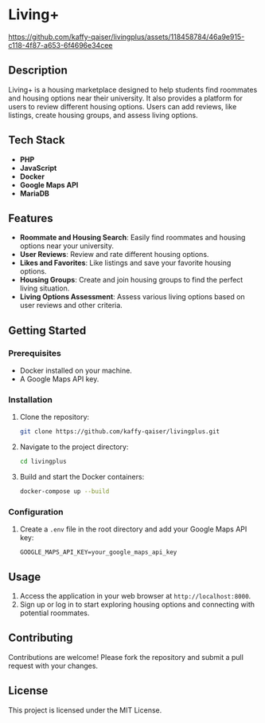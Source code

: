 # Living+



https://github.com/kaffy-qaiser/livingplus/assets/118458784/46a9e915-c118-4f87-a653-6f4696e34cee






## Description

Living+ is a housing marketplace designed to help students find roommates and housing options near their university. It also provides a platform for users to review different housing options. Users can add reviews, like listings, create housing groups, and assess living options.

## Tech Stack

- **PHP**
- **JavaScript**
- **Docker**
- **Google Maps API**
- **MariaDB**

## Features

- **Roommate and Housing Search**: Easily find roommates and housing options near your university.
- **User Reviews**: Review and rate different housing options.
- **Likes and Favorites**: Like listings and save your favorite housing options.
- **Housing Groups**: Create and join housing groups to find the perfect living situation.
- **Living Options Assessment**: Assess various living options based on user reviews and other criteria.

## Getting Started

### Prerequisites

- Docker installed on your machine.
- A Google Maps API key.

### Installation

1. Clone the repository:
   ```bash
   git clone https://github.com/kaffy-qaiser/livingplus.git
   ```
2. Navigate to the project directory:
   ```bash
   cd livingplus
   ```
3. Build and start the Docker containers:
   ```bash
   docker-compose up --build
   ```

### Configuration

1. Create a `.env` file in the root directory and add your Google Maps API key:
   ```plaintext
   GOOGLE_MAPS_API_KEY=your_google_maps_api_key
   ```

## Usage

1. Access the application in your web browser at `http://localhost:8000`.
2. Sign up or log in to start exploring housing options and connecting with potential roommates.

## Contributing

Contributions are welcome! Please fork the repository and submit a pull request with your changes.

## License

This project is licensed under the MIT License.



